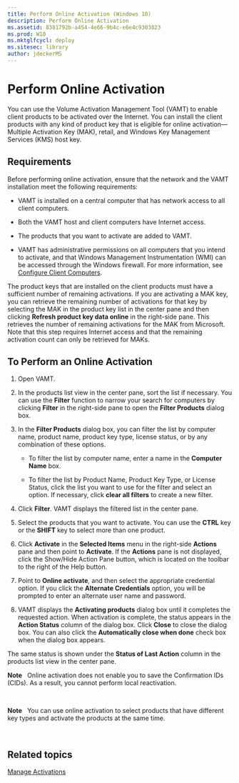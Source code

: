```yaml
---
title: Perform Online Activation (Windows 10)
description: Perform Online Activation
ms.assetid: 8381792b-a454-4e66-9b4c-e6e4c9303823
ms.prod: W10
ms.mktglfcycl: deploy
ms.sitesec: library
author: jdeckerMS
---
```


# Perform Online Activation


You can use the Volume Activation Management Tool (VAMT) to enable client products to be activated over the Internet. You can install the client products with any kind of product key that is eligible for online activation—Multiple Activation Key (MAK), retail, and Windows Key Management Services (KMS) host key.

## Requirements


Before performing online activation, ensure that the network and the VAMT installation meet the following requirements:

-   VAMT is installed on a central computer that has network access to all client computers.

-   Both the VAMT host and client computers have Internet access.

-   The products that you want to activate are added to VAMT.

-   VAMT has administrative permissions on all computers that you intend to activate, and that Windows Management Instrumentation (WMI) can be accessed through the Windows firewall. For more information, see [Configure Client Computers](configure-client-computers-vamt.md).

The product keys that are installed on the client products must have a sufficient number of remaining activations. If you are activating a MAK key, you can retrieve the remaining number of activations for that key by selecting the MAK in the product key list in the center pane and then clicking **Refresh product key data online** in the right-side pane. This retrieves the number of remaining activations for the MAK from Microsoft. Note that this step requires Internet access and that the remaining activation count can only be retrieved for MAKs.

## To Perform an Online Activation


1.  Open VAMT.

2.  In the products list view in the center pane, sort the list if necessary. You can use the **Filter** function to narrow your search for computers by clicking **Filter** in the right-side pane to open the **Filter Products** dialog box.

3.  In the **Filter Products** dialog box, you can filter the list by computer name, product name, product key type, license status, or by any combination of these options.

    -   To filter the list by computer name, enter a name in the **Computer Name** box.

    -   To filter the list by Product Name, Product Key Type, or License Status, click the list you want to use for the filter and select an option. If necessary, click **clear all filters** to create a new filter.

4.  Click **Filter**. VAMT displays the filtered list in the center pane.

5.  Select the products that you want to activate. You can use the **CTRL** key or the **SHIFT** key to select more than one product.

6.  Click **Activate** in the **Selected Items** menu in the right-side **Actions** pane and then point to **Activate**. If the **Actions** pane is not displayed, click the Show/Hide Action Pane button, which is located on the toolbar to the right of the Help button.

7.  Point to **Online activate**, and then select the appropriate credential option. If you click the **Alternate Credentials** option, you will be prompted to enter an alternate user name and password.

8.  VAMT displays the **Activating products** dialog box until it completes the requested action. When activation is complete, the status appears in the **Action Status** column of the dialog box. Click **Close** to close the dialog box. You can also click the **Automatically close when done** check box when the dialog box appears.

The same status is shown under the **Status of Last Action** column in the products list view in the center pane.

**Note**  
Online activation does not enable you to save the Confirmation IDs (CIDs). As a result, you cannot perform local reactivation.

 

**Note**  
You can use online activation to select products that have different key types and activate the products at the same time.

 

## Related topics


[Manage Activations](manage-activations-vamt.md)

 

 





